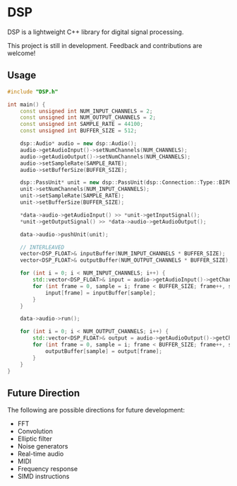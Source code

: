 # DSP

DSP is a lightweight C++ library for digital signal processing.

This project is still in development. Feedback and contributions are welcome!

## Usage

```cpp
#include "DSP.h"

int main() {
    const unsigned int NUM_INPUT_CHANNELS = 2;
    const unsigned int NUM_OUTPUT_CHANNELS = 2;
    const unsigned int SAMPLE_RATE = 44100;
    const unsigned int BUFFER_SIZE = 512;

    dsp::Audio* audio = new dsp::Audio();
    audio->getAudioInput()->setNumChannels(NUM_CHANNELS);
    audio->getAudioOutput()->setNumChannels(NUM_CHANNELS);
    audio->setSampleRate(SAMPLE_RATE);
    audio->setBufferSize(BUFFER_SIZE);

    dsp::PassUnit* unit = new dsp::PassUnit(dsp::Connection::Type::BIPOLAR);
    unit->setNumChannels(NUM_INPUT_CHANNELS);
    unit->setSampleRate(SAMPLE_RATE);
    unit->setBufferSize(BUFFER_SIZE);

    *data->audio->getAudioInput() >> *unit->getInputSignal();
    *unit->getOutputSignal() >> *data->audio->getAudioOutput();

    data->audio->pushUnit(unit);

    // INTERLEAVED
    vector<DSP_FLOAT>& inputBuffer(NUM_INPUT_CHANNELS * BUFFER_SIZE);
    vector<DSP_FLOAT>& outputBuffer(NUM_OUTPUT_CHANNELS * BUFFER_SIZE);

    for (int i = 0; i < NUM_INPUT_CHANNELS; i++) {
        std::vector<DSP_FLOAT>& input = audio->getAudioInput()->getChannel(i)->getBuffer();
        for (int frame = 0, sample = i; frame < BUFFER_SIZE; frame++, sample += NUM_INPUT_CHANNELS) {
            input[frame] = inputBuffer[sample];
        }
    }

    data->audio->run();

    for (int i = 0; i < NUM_OUTPUT_CHANNELS; i++) {
        std::vector<DSP_FLOAT>& output = audio->getAudioOutput()->getChannel(i)->getBuffer();
        for (int frame = 0, sample = i; frame < BUFFER_SIZE; frame++, sample += NUM_OUTPUT_CHANNELS) {
            outputBuffer[sample] = output[frame];
        }
    }
}
```

## Future Direction

The following are possible directions for future development:
- FFT
- Convolution
- Elliptic filter
- Noise generators
- Real-time audio
- MIDI
- Frequency response
- SIMD instructions
